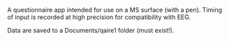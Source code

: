 A questionnaire app intended for use on a MS surface (with a pen). Timing of input is recorded at high precision for compatibility with EEG.

Data are saved to a Documents/qaire1 folder (must exist!).
